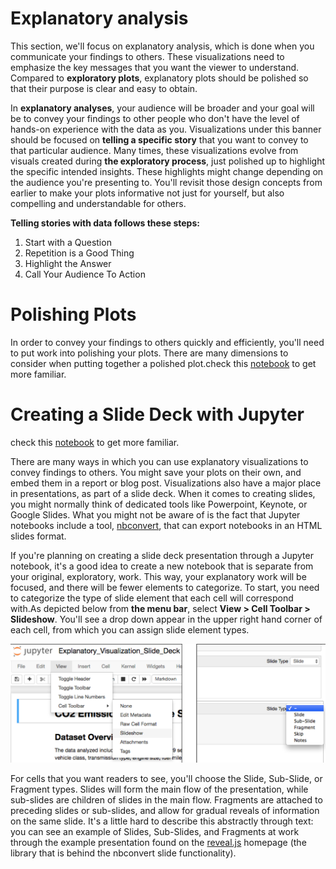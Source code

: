 
# Explanatory analysis


This section, we'll focus on explanatory analysis, which is done when you communicate your findings to others.
These visualizations need to emphasize the key messages that you want the viewer to understand. Compared to **exploratory plots**, explanatory plots should be polished
so that their purpose is clear and easy to obtain.

In **explanatory analyses**, your audience will be broader and your goal will be to convey your findings to other people who don't have the level of hands-on experience with the data as you. Visualizations under this banner should be focused on **telling a specific story** that you want to convey to that particular audience. Many times, these visualizations evolve from visuals created during **the exploratory process**, just polished up to highlight the specific intended insights. These highlights might change depending on the audience you're presenting to. You'll revisit those design concepts from earlier to make your plots informative not just for yourself, but also compelling and understandable for others.

**Telling stories with data follows these steps:**

1. Start with a Question
2.  Repetition is a Good Thing
3.  Highlight the Answer
4.  Call Your Audience To Action

# Polishing Plots

In order to convey your findings to others quickly and efficiently, you'll need to put work into polishing your plots. There are many dimensions to consider when putting together a polished plot.check this [notebook](https://github.com/A2Amir/Data-Visualization-in-Data-Science-Process/blob/master/Code/Polishing%20Plots.ipynb) to get more familiar.

# Creating a Slide Deck with Jupyter

check this [notebook]() to get more familiar.

There are many ways in which you can use explanatory visualizations to convey findings to others. You might save your plots on their own, and embed them in a report or blog post. Visualizations also have a major place in presentations, as part of a slide deck. When it comes to creating slides, you might normally think of dedicated tools like Powerpoint, Keynote, or Google Slides. What you might not be aware of is the fact that Jupyter notebooks include a tool, [nbconvert](https://nbconvert.readthedocs.io/en/latest/), that can export notebooks in an HTML slides format. 

If you're planning on creating a slide deck presentation through a Jupyter notebook, it's a good idea to create a new notebook that is separate from your original, exploratory, work. This way, your explanatory work will be focused, and there will be fewer elements to categorize. To start, you need to categorize the type of slide element that each cell will correspond with.As depicted below from **the menu bar**, select **View > Cell Toolbar > Slideshow**. You'll see a drop down appear in the upper right hand corner of each cell, from which you can assign slide element types.

 
 <p align="right">
  <img src="../img/27.PNG" alt=""  >
 </p>
 
 For cells that you want readers to see, you'll choose the Slide, Sub-Slide, or Fragment types. Slides will form the main flow of the presentation, while sub-slides are children of slides in the main flow. Fragments are attached to preceding slides or sub-slides, and allow for gradual reveals of information on the same slide. It's a little hard to describe this abstractly through text: you can see an example of Slides, Sub-Slides, and Fragments at work through the example presentation found on the [reveal.js](https://revealjs.com/) homepage (the library that is behind the nbconvert slide functionality).
